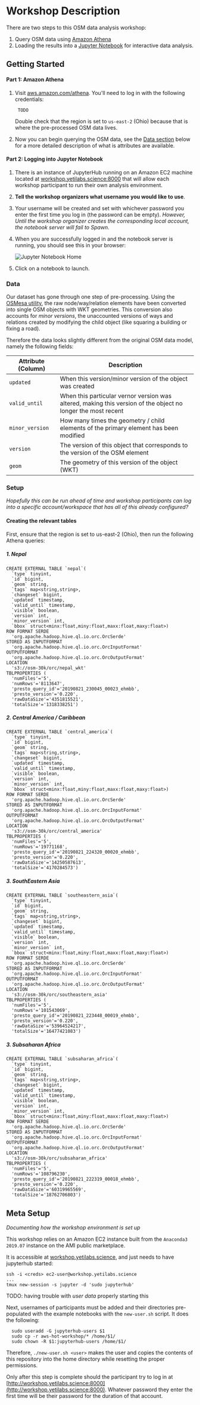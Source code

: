 # Workshop Description

There are two steps to this OSM data analysis workshop: 

1. Query OSM data using [Amazon Athena](aws.amazon.com/athena)
2. Loading the results into a [Jupyter Notebook](http://workshop.yetilabs.science) for interactive data analysis.

## Getting Started

#### Part 1: Amazon Athena

1. Visit [aws.amazon.com/athena](https://us-east-2.console.aws.amazon.com/athena/home?force&region=us-east-2#query). You'll need to log in with the following credentials: 

		TODO
	
	Double check that the region is set to `us-east-2` (Ohio) because that is where the pre-processed OSM data lives.

2. Now you can begin querying the OSM data, see the [Data section](#Data) below for a more detailed description of what is attributes are available. 



#### Part 2: Logging into Jupyter Notebook

1. There is an instance of JupyterHub running on an Amazon EC2 machine located at [workshop.yetilabs.science:8000](http://workshop.yetilabs.science:8000) that will allow each workshop participant to run their own analysis environment.
2. **Tell the workshop organizers what username you would like to use**.
3. Your username will be created and set with whichever password you enter the first time you log in (the password can be empty). _However, Until the workshop organizer creates the corresponding local account, the notebook server will fail to Spawn_.

4. When you are successfully logged in and the notebook server is running, you should see this in your browser: 

	![Jupyter Notebook Home](assets/home.png) 

5. Click on a notebook to launch.



### Data

Our dataset has gone through one step of pre-processing. Using the [OSMesa utility](https://github.com/azavea/osmesa), the raw node/way/relation elements have been converted into single OSM objects with WKT geometries. This conversion also accounts for _minor versions_, the unaccounted versions of ways and relations created by modifying the child object (like squaring a building or fixing a road).

Therefore the data looks slightly different from the original OSM data model, namely the following fields: 

|Attribute (Column) | Description|
|-----|-----|
| `updated` | When this version/minor version of the object was created |
| `valid_until` | When this particular vernor version was altered, making this version of the object no longer the most recent |
| `minor_version` | How many times the geometry / child elements of the primary element has been modified | 
| `version` | The version of this object that corresponds to the version of the OSM element ||
| `geom` | The geometry of this version of the object (WKT) |



### Setup

_Hopefully this can be run ahead of time and workshop participants can log into a specific account/workspace that has all of this already configured?_


#### Creating the relevant tables
First, ensure that the region is set to us-east-2 (Ohio), then run the following Athena queries: 

##### 1. Nepal
```
CREATE EXTERNAL TABLE `nepal`(
  `type` tinyint, 
  `id` bigint, 
  `geom` string, 
  `tags` map<string,string>, 
  `changeset` bigint, 
  `updated` timestamp, 
  `valid_until` timestamp, 
  `visible` boolean, 
  `version` int, 
  `minor_version` int, 
  `bbox` struct<minx:float,miny:float,maxx:float,maxy:float>)
ROW FORMAT SERDE 
  'org.apache.hadoop.hive.ql.io.orc.OrcSerde' 
STORED AS INPUTFORMAT 
  'org.apache.hadoop.hive.ql.io.orc.OrcInputFormat' 
OUTPUTFORMAT 
  'org.apache.hadoop.hive.ql.io.orc.OrcOutputFormat'
LOCATION
  's3://osm-30k/orc/nepal_wkt'
TBLPROPERTIES (
  'numFiles'='5', 
  'numRows'='8113647', 
  'presto_query_id'='20190821_230045_00023_ehmbb', 
  'presto_version'='0.220', 
  'rawDataSize'='4351815521', 
  'totalSize'='1318338251')
```

##### 2. Central America / Caribbean
```
CREATE EXTERNAL TABLE `central_america`(
  `type` tinyint, 
  `id` bigint, 
  `geom` string, 
  `tags` map<string,string>, 
  `changeset` bigint, 
  `updated` timestamp, 
  `valid_until` timestamp, 
  `visible` boolean, 
  `version` int, 
  `minor_version` int, 
  `bbox` struct<minx:float,miny:float,maxx:float,maxy:float>)
ROW FORMAT SERDE 
  'org.apache.hadoop.hive.ql.io.orc.OrcSerde' 
STORED AS INPUTFORMAT 
  'org.apache.hadoop.hive.ql.io.orc.OrcInputFormat' 
OUTPUTFORMAT 
  'org.apache.hadoop.hive.ql.io.orc.OrcOutputFormat'
LOCATION
  's3://osm-30k/orc/central_america'
TBLPROPERTIES (
  'numFiles'='5', 
  'numRows'='19771168', 
  'presto_query_id'='20190821_224320_00020_ehmbb', 
  'presto_version'='0.220', 
  'rawDataSize'='14250587613', 
  'totalSize'='4170284573')
```

##### 3. SouthEastern Asia
```
CREATE EXTERNAL TABLE `southeastern_asia`(
  `type` tinyint, 
  `id` bigint, 
  `geom` string, 
  `tags` map<string,string>, 
  `changeset` bigint, 
  `updated` timestamp, 
  `valid_until` timestamp, 
  `visible` boolean, 
  `version` int, 
  `minor_version` int, 
  `bbox` struct<minx:float,miny:float,maxx:float,maxy:float>)
ROW FORMAT SERDE 
  'org.apache.hadoop.hive.ql.io.orc.OrcSerde' 
STORED AS INPUTFORMAT 
  'org.apache.hadoop.hive.ql.io.orc.OrcInputFormat' 
OUTPUTFORMAT 
  'org.apache.hadoop.hive.ql.io.orc.OrcOutputFormat'
LOCATION
  's3://osm-30k/orc/southeastern_asia'
TBLPROPERTIES (
  'numFiles'='5', 
  'numRows'='101543069', 
  'presto_query_id'='20190821_223448_00019_ehmbb', 
  'presto_version'='0.220', 
  'rawDataSize'='53964524217', 
  'totalSize'='16477421083')
```

##### 3. Subsaharan Africa
```
CREATE EXTERNAL TABLE `subsaharan_africa`(
  `type` tinyint, 
  `id` bigint, 
  `geom` string, 
  `tags` map<string,string>, 
  `changeset` bigint, 
  `updated` timestamp, 
  `valid_until` timestamp, 
  `visible` boolean, 
  `version` int, 
  `minor_version` int, 
  `bbox` struct<minx:float,miny:float,maxx:float,maxy:float>)
ROW FORMAT SERDE 
  'org.apache.hadoop.hive.ql.io.orc.OrcSerde' 
STORED AS INPUTFORMAT 
  'org.apache.hadoop.hive.ql.io.orc.OrcInputFormat' 
OUTPUTFORMAT 
  'org.apache.hadoop.hive.ql.io.orc.OrcOutputFormat'
LOCATION
  's3://osm-30k/orc/subsaharan_africa'
TBLPROPERTIES (
  'numFiles'='5', 
  'numRows'='108796230', 
  'presto_query_id'='20190821_222319_00018_ehmbb', 
  'presto_version'='0.220', 
  'rawDataSize'='60319965569', 
  'totalSize'='18762706803')
```


## Meta Setup
_Documenting how the workshop environment is set up_

This workshop relies on an Amazon EC2 instance built from the `Anaconda3 2019.07` instance on the AMI public marketplace. 

It is accessible at [workshop.yetilabs.science](http://workshop.yetilabs.science), and just needs to have jupyterhub started: 

	ssh -i <creds> ec2-user@workshop.yetilabs.science
	...
	tmux new-session -s jupyter -d 'sudo jupyterhub'
	
TODO: having trouble with _user data_ properly starting this
	
Next, usernames of participants must be added and their directories pre-populated with the example notebooks with the `new-user.sh` script. It does the following:

```
  sudo useradd -G jupyterhub-users $1
  sudo cp -r aws-hot-workshop/* /home/$1/
  sudo chown -R $1:jupyterhub-users /home/$1/
```

Therefore,  `./new-user.sh <user>` makes the user and copies the contents of this repository into the home directory while resetting the proper permissions. 

Only after this step is complete should the participant try to log in at [http://workshop.yetilabs.science:8000](http://workshop.yetilabs.science:8000). Whatever password they enter the first time will be their password for the duration of that account.